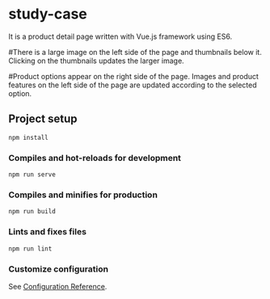 # study-case

It is a product detail page written with Vue.js framework using ES6.

#There is a large image on the left side of the page and thumbnails below it. Clicking on the thumbnails updates the larger image.

#Product options appear on the right side of the page. Images and product features on the left side of the page are updated according to the selected option.

## Project setup
```
npm install
```

### Compiles and hot-reloads for development
```
npm run serve
```

### Compiles and minifies for production
```
npm run build
```

### Lints and fixes files
```
npm run lint
```

### Customize configuration
See [Configuration Reference](https://cli.vuejs.org/config/).
